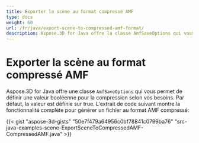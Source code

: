 ```yaml
---
title: Exporter la scène au format compressé AMF
type: docs
weight: 60
url: /fr/java/export-scene-to-compressed-amf-format/
description: Aspose.3D for Java offre la classe AmfSaveOptions qui vous permet de définir une valeur booléenne pour la compression selon vos besoins.
---
```

#  **Exporter la scène au format compressé AMF**
Aspose.3D for Java offre une classe `AmfSaveOptions` qui vous permet de définir une valeur booléenne pour la compression selon vos besoins. Par défaut, la valeur est définie sur true. L'extrait de code suivant montre la fonctionnalité complète pour générer un fichier au format AMF compressé:

{{< gist "aspose-3d-gists" "50e7f479a64956c0bf78841c0799ba76" "src-java-examples-scene-ExportSceneToCompressedAMF-CompressedAMF.java" >}}
